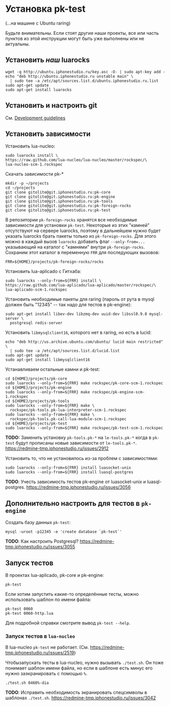 # Установка pk-test

(...на машине с Ubuntu raring)

Будьте внимательны. Если стоят другие наши проекты, все или часть пунктов из
этой инструкции могут быть уже выполнены или не актуальны.

## Установить _наш_ luarocks

```
wget -q http://ubuntu.iphonestudio.ru/key.asc -O- | sudo apt-key add -
echo "deb http://ubuntu.iphonestudio.ru unstable main" \
  | sudo tee -a /etc/apt/sources.list.d/ubuntu.iphonestudio.ru.list
sudo apt-get update
sudo apt-get install luarocks
```

## Установить и настроить git

См. [Development guidelines](https://github.com/logiceditor-com/coding-guidelines/blob/master/development-guidelines.md#%D0%9A%D0%BE%D0%BD%D1%84%D0%B8%D0%B3%D1%83%D1%80%D0%B0%D1%86%D0%B8%D1%8F)

## Установить зависимости

Установить lua-nucleo:

```
sudo luarocks install \
https://raw.github.com/lua-nucleo/lua-nucleo/master/rockspec/\
lua-nucleo-scm-1.rockspec
```

Скачать зависимости pk-*

```
mkdir -p ~/projects
cd ~/projects
git clone gitolite@git.iphonestudio.ru:pk-core
git clone gitolite@git.iphonestudio.ru:pk-engine
git clone gitolite@git.iphonestudio.ru:pk-tools
git clone gitolite@git.iphonestudio.ru:pk-foreign-rocks
git clone gitolite@git.iphonestudio.ru:pk-test
```

В репозитории `pk-foreign-rocks` хранятся все необходимые зависимости для
установки `pk-test`. Некоторые из этих "камней" отсутствуют на сервере
luarocks, поэтому в дальнейшем нужно будет указать luarocks брать пакеты только
из `pk-foreign-rocks`. Для этого можно в каждый вызов `luarocks` добавить
флаг `--only-from=...` указывающий на каталог с "камнями" внутри
`pk-foreign-rocks`. Сохраним этот каталог в переменную `FRR` для последующих
вызовов:

```
FRR=${HOME}/projects/pk-foreign-rocks/rocks
```

Установить lua-aplicado с Гитхаба:

```
sudo luarocks --only-from=${FRR} install \
https://raw.github.com/lua-aplicado/lua-aplicado/master/rockspec/\
lua-aplicado-scm-1.rockspec
```

Установить необходимые пакеты для raring (пароль от рута в mysql должен быть
"12345" -- так надо для тестов в pk-engine):

```
sudo apt-get install libev-dev libzmq-dev uuid-dev libssl0.9.8 mysql-server \
  postgresql redis-server
```

Установить `libmysqlclient16`, которого нет в raring, но есть в lucid:

```
echo "deb http://us.archive.ubuntu.com/ubuntu/ lucid main restricted" \
  | sudo tee -a /etc/apt/sources.list.d/lucid.list
sudo apt-get update
sudo apt-get install libmysqlclient16
```

Устанавливаем остальные камни и pk-test:

```
cd ${HOME}/projects/pk-core
sudo luarocks --only-from=${FRR} make rockspec/pk-core-scm-1.rockspec
cd ${HOME}/projects/pk-engine
sudo luarocks --only-from=${FRR} make rockspec/pk-engine-scm-1.rockspec
cd ${HOME}/projects/pk-tools
sudo luarocks --only-from=${FRR} make \
  rockspec/pk-tools.pk-lua-interpreter-scm-1.rockspec
sudo luarocks --only-from=${FRR} make \
  rockspec/pk-tools.pk-call-lua-module-scm-1.rockspec
cd ${HOME}/projects/pk-test
sudo luarocks --only-from=${FRR} make rockspec/pk-test-scm-1.rockspec
```

**TODO:** Заменить установку `pk-tools.pk-*` на `le-tools.pk-*` когда в
          `pk-test` будут прописаны новые зависимости от `le-tools.pk-*`.
          https://redmine-tmp.iphonestudio.ru/issues/2912

Установить то, что не установилось из-за проблем с зависимостями:

```
sudo luarocks --only-from=${FRR} install luasocket-unix
sudo luarocks --only-from=${FRR} install luasql-postgres
```

**TODO**: Учесть зависимость тестов pk-engine от luasocket-unix и
          luasql-postgres.
          https://redmine-tmp.iphonestudio.ru/issues/3056

## Дополнительно настроить для тестов в `pk-engine`

Создать базу данных `pk-test`:

```
mysql -uroot -p12345 -e 'create database `pk-test`'
```

**TODO**: Как настроить Postgresql?
          https://redmine-tmp.iphonestudio.ru/issues/3055

## Запуск тестов

В проектах lua-aplicado, pk-core и pk-engine:

```
pk-test
```

Если хотим запустить какие-то определённые тесты, можно использовать шаблон
по имени файла:

```
pk-test 0060
pk-test 0060-http.lua
```

Для подробной справки смотрите вывод `pk-test --help`.

### Запуск тестов в `lua-nucleo`

В lua-nucleo `pk-test` не работает.
(См. https://redmine-tmp.iphonestudio.ru/issues/2519)

Чтобызапускать тесты в lua-nucleo, нужно вызывать `./test.sh`. Он тоже
понимает шаблон имени файла, но если в шаблоне есть минус его нужно
заэкранировать с помощью `%`.

```
./test.sh 0460%-dia
```

**TODO**: Исправить необходимость экранировать спецсимволы в шаблонах
          `./test.sh`.
          https://redmine-tmp.iphonestudio.ru/issues/3042
